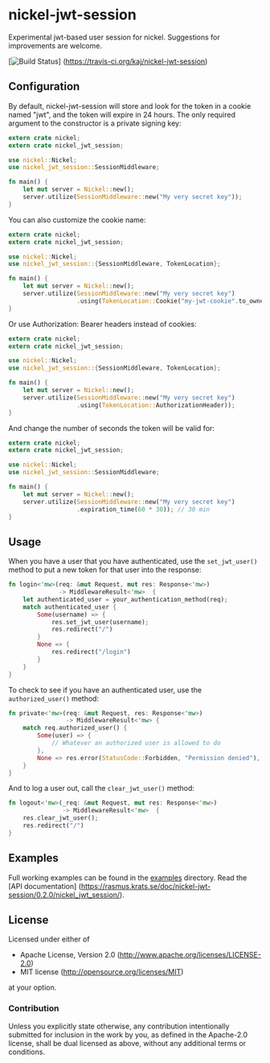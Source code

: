 # nickel-jwt-session

Experimental jwt-based user session for nickel.
Suggestions for improvements are welcome.

[![Build Status](https://travis-ci.org/kaj/nickel-jwt-session.svg?branch=master)]
(https://travis-ci.org/kaj/nickel-jwt-session)

## Configuration

By default, nickel-jwt-session will store and look for the token in a cookie named "jwt", and the token will expire in 24 hours. The only required argument to the constructor is a private signing key:

```rust
extern crate nickel;
extern crate nickel_jwt_session;

use nickel::Nickel;
use nickel_jwt_session::SessionMiddleware;

fn main() {
    let mut server = Nickel::new();
    server.utilize(SessionMiddleware::new("My very secret key"));
}
```

You can also customize the cookie name:

```rust
extern crate nickel;
extern crate nickel_jwt_session;

use nickel::Nickel;
use nickel_jwt_session::{SessionMiddleware, TokenLocation};

fn main() {
    let mut server = Nickel::new();
    server.utilize(SessionMiddleware::new("My very secret key")
                   .using(TokenLocation::Cookie("my-jwt-cookie".to_owned())));
}
```

Or use Authorization: Bearer headers instead of cookies:

```rust
extern crate nickel;
extern crate nickel_jwt_session;

use nickel::Nickel;
use nickel_jwt_session::{SessionMiddleware, TokenLocation};

fn main() {
    let mut server = Nickel::new();
    server.utilize(SessionMiddleware::new("My very secret key")
                   .using(TokenLocation::AuthorizationHeader));
}
```

And change the number of seconds the token will be valid for:

```rust
extern crate nickel;
extern crate nickel_jwt_session;

use nickel::Nickel;
use nickel_jwt_session::SessionMiddleware;

fn main() {
    let mut server = Nickel::new();
    server.utilize(SessionMiddleware::new("My very secret key")
                   .expiration_time(60 * 30)); // 30 min
}
```

## Usage

When you have a user that you have authenticated, use the `set_jwt_user()` method to put a new token for that user into the response:

```rust
fn login<'mw>(req: &mut Request, mut res: Response<'mw>)
              -> MiddlewareResult<'mw>  {
    let authenticated_user = your_authentication_method(req);
    match authenticated_user {
        Some(username) => {
            res.set_jwt_user(username);
            res.redirect("/")
        }
        None => {
            res.redirect("/login")
        }
    }
}
```

To check to see if you have an authenticated user, use the `authorized_user()` method:

```rust
fn private<'mw>(req: &mut Request, res: Response<'mw>)
                -> MiddlewareResult<'mw> {
    match req.authorized_user() {
        Some(user) => {
            // Whatever an authorized user is allowed to do
        },
        None => res.error(StatusCode::Forbidden, "Permission denied"),
    }
}
```

And to log a user out, call the `clear_jwt_user()` method:

```rust
fn logout<'mw>(_req: &mut Request, mut res: Response<'mw>)
               -> MiddlewareResult<'mw>  {
    res.clear_jwt_user();
    res.redirect("/")
}
```

## Examples

Full working examples can be found in the [examples](examples) directory.
Read the [API documentation]
(https://rasmus.krats.se/doc/nickel-jwt-session/0.2.0/nickel_jwt_session/).

## License

Licensed under either of

 * Apache License, Version 2.0 (http://www.apache.org/licenses/LICENSE-2.0)
 * MIT license (http://opensource.org/licenses/MIT)

at your option.

### Contribution

Unless you explicitly state otherwise, any contribution intentionally
submitted for inclusion in the work by you, as defined in the
Apache-2.0 license, shall be dual licensed as above, without any
additional terms or conditions.
